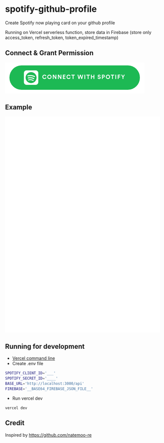 # spotify-github-profile

Create Spotify now playing card on your github profile

Running on Vercel serverless function, store data in Firebase (store only access_token, refresh_token, token_expired_timestamp)

## Connect & Grant Permission

[<img src="/img/btn-spotify.png">](https://spotify-github-profile.vercel.app/api/login)

## Example

![spotify-github-profile](/img/example.svg)

## Running for development
- [Vercel command line](https://vercel.com/download)
- Create .env file
```sh
SPOTIFY_CLIENT_ID='___'
SPOTIFY_SECRET_ID='____'
BASE_URL='http://localhost:3000/api'
FIREBASE='__BASE64_FIREBASE_JSON_FILE__'
```
- Run vercel dev
```
vercel dev
```



## Credit

Inspired by https://github.com/natemoo-re
